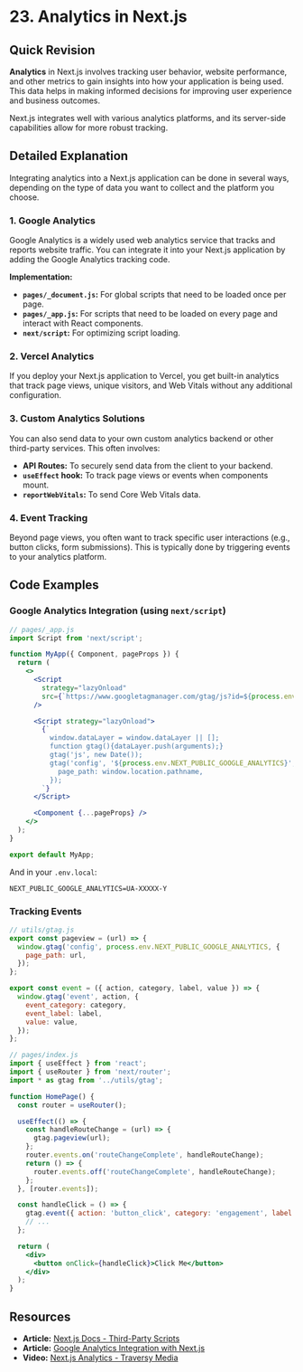
# 23. Analytics in Next.js

## Quick Revision

**Analytics** in Next.js involves tracking user behavior, website performance, and other metrics to gain insights into how your application is being used. This data helps in making informed decisions for improving user experience and business outcomes.

Next.js integrates well with various analytics platforms, and its server-side capabilities allow for more robust tracking.

## Detailed Explanation

Integrating analytics into a Next.js application can be done in several ways, depending on the type of data you want to collect and the platform you choose.

### 1. Google Analytics

Google Analytics is a widely used web analytics service that tracks and reports website traffic. You can integrate it into your Next.js application by adding the Google Analytics tracking code.

**Implementation:**

*   **`pages/_document.js`:** For global scripts that need to be loaded once per page.
*   **`pages/_app.js`:** For scripts that need to be loaded on every page and interact with React components.
*   **`next/script`:** For optimizing script loading.

### 2. Vercel Analytics

If you deploy your Next.js application to Vercel, you get built-in analytics that track page views, unique visitors, and Web Vitals without any additional configuration.

### 3. Custom Analytics Solutions

You can also send data to your own custom analytics backend or other third-party services. This often involves:

*   **API Routes:** To securely send data from the client to your backend.
*   **`useEffect` hook:** To track page views or events when components mount.
*   **`reportWebVitals`:** To send Core Web Vitals data.

### 4. Event Tracking

Beyond page views, you often want to track specific user interactions (e.g., button clicks, form submissions). This is typically done by triggering events to your analytics platform.

## Code Examples

### Google Analytics Integration (using `next/script`)

```jsx
// pages/_app.js
import Script from 'next/script';

function MyApp({ Component, pageProps }) {
  return (
    <>
      <Script
        strategy="lazyOnload"
        src={`https://www.googletagmanager.com/gtag/js?id=${process.env.NEXT_PUBLIC_GOOGLE_ANALYTICS}`}
      />

      <Script strategy="lazyOnload">
        {`
          window.dataLayer = window.dataLayer || [];
          function gtag(){dataLayer.push(arguments);}
          gtag('js', new Date());
          gtag('config', '${process.env.NEXT_PUBLIC_GOOGLE_ANALYTICS}', {
            page_path: window.location.pathname,
          });
        `}
      </Script>

      <Component {...pageProps} />
    </>
  );
}

export default MyApp;
```

And in your `.env.local`:

```
NEXT_PUBLIC_GOOGLE_ANALYTICS=UA-XXXXX-Y
```

### Tracking Events

```jsx
// utils/gtag.js
export const pageview = (url) => {
  window.gtag('config', process.env.NEXT_PUBLIC_GOOGLE_ANALYTICS, {
    page_path: url,
  });
};

export const event = ({ action, category, label, value }) => {
  window.gtag('event', action, {
    event_category: category,
    event_label: label,
    value: value,
  });
};

// pages/index.js
import { useEffect } from 'react';
import { useRouter } from 'next/router';
import * as gtag from '../utils/gtag';

function HomePage() {
  const router = useRouter();

  useEffect(() => {
    const handleRouteChange = (url) => {
      gtag.pageview(url);
    };
    router.events.on('routeChangeComplete', handleRouteChange);
    return () => {
      router.events.off('routeChangeComplete', handleRouteChange);
    };
  }, [router.events]);

  const handleClick = () => {
    gtag.event({ action: 'button_click', category: 'engagement', label: 'hero_button' });
    // ...
  };

  return (
    <div>
      <button onClick={handleClick}>Click Me</button>
    </div>
  );
}
```

## Resources

*   **Article:** [Next.js Docs - Third-Party Scripts](https://nextjs.org/docs/basic-features/script)
*   **Article:** [Google Analytics Integration with Next.js](https://nextjs.org/learn/basics/analytics/google-analytics)
*   **Video:** [Next.js Analytics - Traversy Media](https://www.youtube.com/watch?v=K7C_0_2_200)
